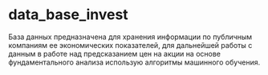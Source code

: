 # data_base_invest
База данных предназначена для хранения информации по публичным компаниям ее экономических показателей, для дальнейшей работы с данным в работе над предсказанием цен на акции на основе фундаментального анализа использую алгоритмы машинного обучения.
